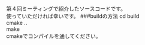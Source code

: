 第４回ミーティングで紹介したソースコードです。  
使っていただければ幸いです。
###buildの方法
cd build  
cmake ..  
make  
cmakeでコンパイルを通してください。